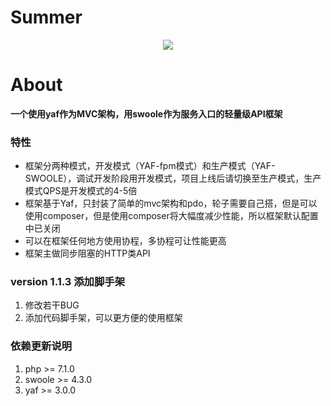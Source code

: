 # Summer

<p align="center"><img src="https://wxlifepay.babel-group.cn/web/assets/img/logo-blue.png"></p>

# About

**一个使用yaf作为MVC架构，用swoole作为服务入口的轻量级API框架**

### 特性

- 框架分两种模式，开发模式（YAF-fpm模式）和生产模式（YAF-SWOOLE），调试开发阶段用开发模式，项目上线后请切换至生产模式，生产模式QPS是开发模式的4-5倍
- 框架基于Yaf，只封装了简单的mvc架构和pdo，轮子需要自己搭，但是可以使用composer，但是使用composer将大幅度减少性能，所以框架默认配置中已关闭
- 可以在框架任何地方使用协程，多协程可让性能更高
- 框架主做同步阻塞的HTTP类API

### version 1.1.3 添加脚手架

1. 修改若干BUG
2. 添加代码脚手架，可以更方便的使用框架

### 依赖更新说明
1. php >= 7.1.0
2. swoole >= 4.3.0
3. yaf >= 3.0.0
